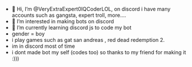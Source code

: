 - 👋 Hi, I’m @VeryExtraExpert0IQCoderLOL, on discord i have many accounts such as gangsta, expert troll, more....
- 👀 I’m interested in making bots on discord
- 🌱 I’m currently learning discord js to code my bot 
- gender = boy
- i play games such as gat san andreas , red dead redemption 2. 
- im in discord most of time 
- i dont made bot my self (codes too) so thanks to my friend for making it :)))


<!---
VeryExtraExpert0IQCoderLOL/VeryExtraExpert0IQCoderLOL is a ✨ special ✨ repository because its `README.md` (this file) appears on your GitHub profile.
You can click the Preview link to take a look at your changes.
--->
